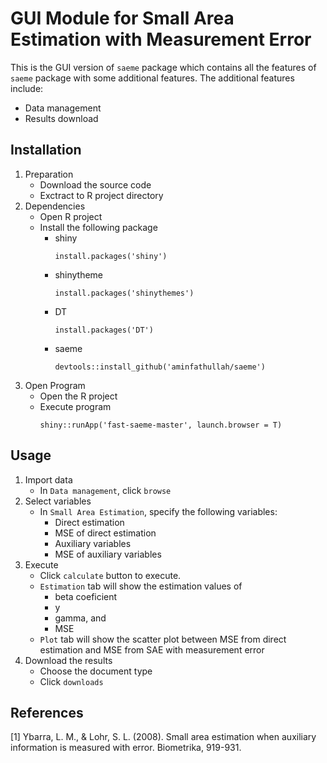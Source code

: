 # GUI Module for Small Area Estimation with Measurement Error
This is the GUI version of `saeme` package which contains all the features of `saeme` package with some additional features. The additional features include:
* Data management
* Results download

Installation
----
1. Preparation
	* Download the source code
	* Exctract to R project directory
2. Dependencies
	* Open R project
	* Install the following package
		* shiny
          ````
          install.packages('shiny')
          ````
		* shinytheme
          ````
          install.packages('shinythemes')
          ````
		* DT
          ````
          install.packages('DT')
          ````
		* saeme
          ````
          devtools::install_github('aminfathullah/saeme')
          ````
3. Open Program
	* Open the R project
	* Execute program
      ````
      shiny::runApp('fast-saeme-master', launch.browser = T)
      ````
Usage
----
 1. Import data
 	* In `Data management`, click `browse`
 2. Select variables
 	* In `Small Area Estimation`, specify the following variables:
 		* Direct estimation
 		* MSE of direct estimation
 		* Auxiliary variables
 		* MSE of auxiliary variables
 3. Execute
 	* Click `calculate` button to execute.
 	* `Estimation` tab will show the estimation values of 
 		* beta coeficient
 		* y
 		* gamma, and
 		* MSE
 	* `Plot` tab will show the scatter plot between MSE from direct estimation and MSE from SAE with measurement error
 4. Download the results
 	* Choose the document type
 	* Click `downloads`

References
----
[1] Ybarra, L. M., & Lohr, S. L. (2008). Small area estimation when auxiliary information is measured with error. Biometrika, 919-931.